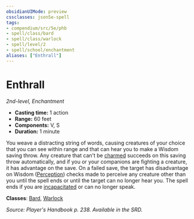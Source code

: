 ```yaml
---
obsidianUIMode: preview
cssclasses: json5e-spell
tags:
- compendium/src/5e/phb
- spell/class/bard
- spell/class/warlock
- spell/level/2
- spell/school/enchantment
aliases: ["Enthrall"]
---
```

# Enthrall
*2nd-level, Enchantment*  

- **Casting time:** 1 action
- **Range:** 60 feet
- **Components:** V, S
- **Duration:** 1 minute

You weave a distracting string of words, causing creatures of your choice that you can see within range and that can hear you to make a Wisdom saving throw. Any creature that can't be [charmed](z_compendium/rules/conditions.md#charmed) succeeds on this saving throw automatically, and if you or your companions are fighting a creature, it has advantage on the save. On a failed save, the target has disadvantage on Wisdom ([Perception](z_compendium/rules/skills.md#Perception)) checks made to perceive any creature other than you until the spell ends or until the target can no longer hear you. The spell ends if you are [incapacitated](z_compendium/rules/conditions.md#incapacitated) or can no longer speak.

**Classes**: [Bard](z_compendium/classes/bard.md), [Warlock](z_compendium/classes/warlock.md)

*Source: Player's Handbook p. 238. Available in the SRD.*